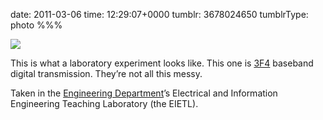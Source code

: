 date: 2011-03-06
time: 12:29:07+0000
tumblr: 3678024650
tumblrType: photo
%%%

![](tumblr_lhlfg0fWPE1qbnvjco1_1280.jpg)

This is what a laboratory experiment looks like. This one is [3F4][s] baseband digital transmission. They’re not all this messy. 

Taken in the [Engineering Department][C]’s Electrical and Information Engineering Teaching Laboratory (the EIETL). 

[s]: http://www.eng.cam.ac.uk/teaching/courses/y3/3f4.html
[C]: http://www.eng.cam.ac.uk/
